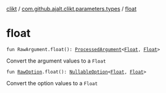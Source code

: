[clikt](../index.md) / [com.github.ajalt.clikt.parameters.types](index.md) / [float](./float.md)

# float

`fun RawArgument.float(): `[`ProcessedArgument`](../com.github.ajalt.clikt.parameters.arguments/-processed-argument/index.md)`<`[`Float`](https://kotlinlang.org/api/latest/jvm/stdlib/kotlin/-float/index.html)`, `[`Float`](https://kotlinlang.org/api/latest/jvm/stdlib/kotlin/-float/index.html)`>`

Convert the argument values to a `Float`

`fun `[`RawOption`](../com.github.ajalt.clikt.parameters.options/-raw-option.md)`.float(): `[`NullableOption`](../com.github.ajalt.clikt.parameters.options/-nullable-option.md)`<`[`Float`](https://kotlinlang.org/api/latest/jvm/stdlib/kotlin/-float/index.html)`, `[`Float`](https://kotlinlang.org/api/latest/jvm/stdlib/kotlin/-float/index.html)`>`

Convert the option values to a `Float`

